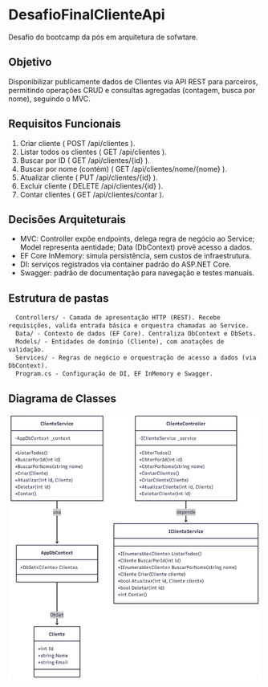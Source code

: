 # DesafioFinalClienteApi
Desafio do bootcamp da pós em arquitetura de sofwtare.

## Objetivo
Disponibilizar publicamente dados de Clientes via API REST para parceiros, permitindo operações CRUD e consultas agregadas (contagem, busca por nome), seguindo o MVC.

## Requisitos Funcionais
1. Criar cliente ( POST /api/clientes ).
2. Listar todos os clientes ( GET /api/clientes ).
3. Buscar por ID ( GET /api/clientes/{id} ).
4. Buscar por nome (contém) ( GET /api/clientes/nome/{nome} ).
5. Atualizar cliente ( PUT /api/clientes/{id} ).
6. Excluir cliente ( DELETE /api/clientes/{id} ).
7. Contar clientes ( GET /api/clientes/contar ).

## Decisões Arquiteturais
- MVC: Controller expõe endpoints, delega regra de negócio ao Service; Model representa aentidade; Data (DbContext) provê acesso a dados.
- EF Core InMemory: simula persistência, sem custos de infraestrutura.
- DI: serviços registrados via container padrão do ASP.NET Core.
- Swagger: padrão de documentação para navegação e testes manuais.

## Estrutura de pastas
```
  Controllers/ - Camada de apresentação HTTP (REST). Recebe requisições, valida entrada básica e orquestra chamadas ao Service.
  Data/ - Contexto de dados (EF Core). Centraliza DbContext e DbSets.
  Models/ - Entidades de domínio (Cliente), com anotações de validação.
  Services/ - Regras de negócio e orquestração de acesso a dados (via DbContext).
  Program.cs - Configuração de DI, EF InMemory e Swagger.
```
## Diagrama de Classes
![diagrama](docs/diagramaDeClasses.png)
